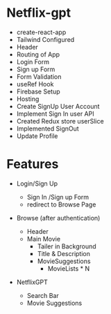 # Netflix-gpt

- create-react-app
- Tailwind Configured
- Header
- Routing of App
- Login Form
- Sign up Form
- Form Validation
- useRef Hook
- Firebase Setup
- Hosting
- Create SignUp User Account
- Implement Sign In user API
- Created Redux store userSlice
- Implemented SignOut
- Update Profile

# Features

- Login/Sign Up
  - Sign In /Sign up Form
  - redirect to Browse Page
- Browse (after authentication)

  - Header
  - Main Movie
    - Tailer in Background
    - Title & Description
    - MovieSuggestions
      - MovieLists \* N

- NetflixGPT
  - Search Bar
  - Movie Suggestions
